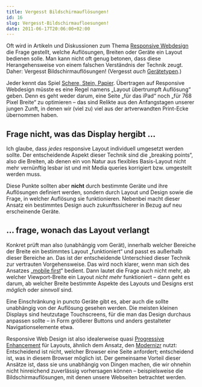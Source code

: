 ```yaml
---
title: Vergesst Bildschirmauflösungen!
id: 16
slug: Vergesst-Bildschirmaufloesungen!
date: 2011-06-17T20:06:00+02:00
---
```


Oft wird in Artikeln und Diskussionen zum Thema [Responsive Webdesign](http://yellowled.de/plugin/tag/responsive) die Frage gestellt, welche Auflösungen, Breiten oder Geräte ein Layout bedienen solle. Man kann nicht oft genug betonen, dass diese Herangehensweise von einem falschen Verständnis der Technik zeugt. Daher: Vergesst Bildschirmauflösungen! (Vergesst _auch_ [Gerätetypen](http://yellowled.de/archiv/8/Responsive-Webdesign-Geraete-Agnostik.html).)

Jeder kennt das Spiel [Schere, Stein, Papier](http://de.wikipedia.org/wiki/Schere,_Stein,_Papier). Übertragen auf Responsive Webdesign müsste es eine Regel namens „Layout übertrumpft Auflösung“ geben. Denn es geht weder darum, eine Seite „für das iPad“ noch „für 768 Pixel Breite“ zu optimieren – das sind Relikte aus den Anfangstagen unserer jungen Zunft, in denen wir (viel zu) viel aus der artverwandten Print\-Ecke übernommen haben.

## Frage nicht, was das Display hergibt …

Ich glaube, dass _jedes_ responsive Layout individuell umgesetzt werden sollte. Der entscheidende Aspekt dieser Technik sind die „breaking points“, also die Breiten, ab denen ein von Natur aus flexibles Basis-Layout nicht mehr vernünftig lesbar ist und mit Media queries korrigiert bzw. umgestellt werden muss.

Diese Punkte sollten aber **nicht** durch bestimmte Geräte und ihre Auflösungen definiert werden, sondern durch Layout und Design sowie die Frage, in welcher Auflösung sie funktionieren. Nebenbei macht dieser Ansatz ein bestimmtes Design auch zukunftssicherer in Bezug auf neu erscheinende Geräte.

## … frage, wonach das Layout verlangt

Konkret prüft man also (unabhängig vom Gerät), innerhalb welcher Bereiche der Breite ein bestimmtes Layout „funktioniert“ und passt es außerhalb dieser Bereiche an. Das ist der entscheidende Unterschied dieser Technik zur vertrauten Vorgehensweise. Das wird noch klarer, wenn man sich des Ansatzes „[mobile first](http://www.lukew.com/ff/entry.asp?933)“ bedient. Dann lautet die Frage auch nicht mehr, ab welcher Viewport\-Breite ein Layout _nicht mehr_ funktioniert – dann geht es darum, ab welcher Breite bestimmte Aspekte des Layouts und Designs erst _möglich_ oder _sinnvoll_ sind.

Eine Einschränkung in puncto Geräte gibt es, aber auch die sollte unabhängig von der Auflösung gesehen werden. Die meisten kleinen Displays sind heutzutage Touchscreens, für die man das Design durchaus anpassen sollte – in Form größerer Buttons und anders gestalteter Navigationselemente etwa.

Responsive Web Design ist also idealerweise quasi [Progressive Enhancement](http://en.wikipedia.org/wiki/Progressive_enhancement) für Layouts, ähnlich dem Ansatz, den [Modernizr](http://modernizr.com) nutzt: Entscheidend ist nicht, welcher Browser eine Seite anfordert; entscheidend ist, was in diesem Browser möglich ist. Der gemeinsame Vorteil dieser Ansätze ist, dass sie uns unabhängig von Dingen machen, die wir ohnehin nicht hinreichend zuverlässig vorhersagen können – beispielsweise die Bildschirmauflösungen, mit denen unsere Webseiten betrachtet werden.
